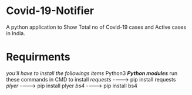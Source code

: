 # Covid-19-Notifier
A python application to Show Total no of Covid-19 cases and Active cases in India.

# Requirments
*you'll have to install the followings items*
Python3
***Python modules***
                      run these commands in CMD to install 
*requests*      ----> pip install requests     
*plyer*         ----> pip install plyer
*bs4*           ----> pip install bs4



